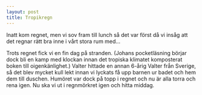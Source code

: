 ```yaml
---
layout: post
title: Tropikregn
---
```


Inatt kom regnet, men vi sov fram till lunch så det var först då vi insåg att det regnar rätt bra inne i vårt stora rum med... 

Trots regnet fick vi en fin dag på stranden. (Johans pocketläsning börjar dock bli en kamp med klockan innan det tropiska klimatet komposterat boken till oigenkänlighet.) Valter hittade en annan 6-årig Valter frǻn Sverige, så det blev mycket kull lekt innan vi lyckats få upp barnen ur badet och hem dem till duschen. Humöret var dock på topp i regnet och nu är alla torra och rena igen. Nu ska vi ut i regnmörkret igen och hitta middag.

